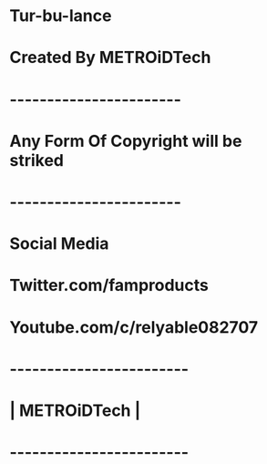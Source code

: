 # Tur-bu-lance
# Created By METROiDTech
# -----------------------
# Any Form Of Copyright will be striked
# -----------------------
# Social Media
# Twitter.com/famproducts
# Youtube.com/c/relyable082707
#
#
#

# ------------------------
# | METROiDTech  |
# ------------------------
